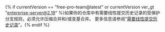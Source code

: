 {% if currentVersion == "free-pro-team@latest" or currentVersion ver_gt "enterprise-server@2.19" %}如果你的仓库中有需要线性提交历史记录的受保护分支规则，必须允许压缩合并和/或变基合并。 更多信息请参阅“[需要线性提交历史记录](/github/administering-a-repository/requiring-a-linear-commit-history)”。{% endif %}
